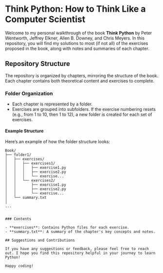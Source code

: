 # Think Python: How to Think Like a Computer Scientist

Welcome to my personal walkthrough of the book **Think Python** by Peter Wentworth, Jeffrey Elkner, Allen B. Downey, and Chris Meyers. In this repository, you will find my solutions to most (if not all) of the exercises proposed in the book, along with notes and summaries of each chapter.

## Repository Structure

The repository is organized by chapters, mirroring the structure of the book. Each chapter contains both theoretical content and exercises to complete. 

### Folder Organization

- Each chapter is represented by a folder.
- Exercises are grouped into subfolders. If the exercise numbering resets (e.g., from 1 to 10, then 1 to 12), a new folder is created for each set of exercises.

#### Example Structure

Here’s an example of how the folder structure looks:

```plaintext
Book/
├── folder1/
│   ├── exercises/
│   │   ├── exercises1/
│   │   │   ├── exercise1.py
│   │   │   ├── exercise2.py
│   │   │   └── exercise...
│   │   └── exercises2/
│   │       ├── exercise1.py
│   │       ├── exercise2.py
│   │       └── exercise...
│   └── summary.txt
│
...


### Contents

- **exercises**: Contains Python files for each exercise.
- **summary.txt**: A summary of the chapter's key concepts and notes.

## Suggestions and Contributions

If you have any suggestions or feedback, please feel free to reach out. I hope you find this repository helpful in your journey to learn Python!

Happy coding!
